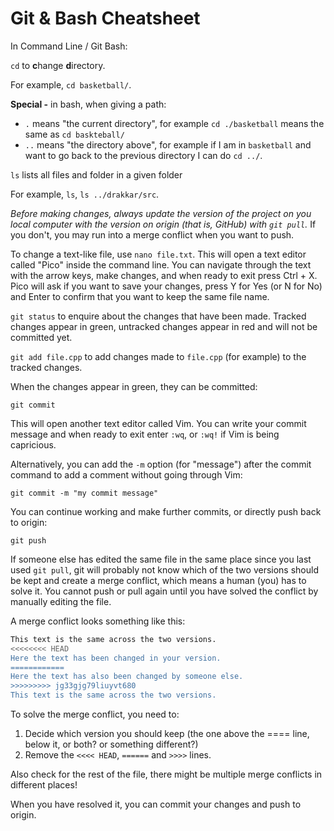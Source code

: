 # Git & Bash Cheatsheet

In Command Line / Git Bash:

`cd` to **c**hange **d**irectory.

For example, `cd basketball/`.

**Special -** in bash, when giving a path:
- `.` means "the current directory", for example `cd ./basketball` means the same as `cd baskteball/`
- `..` means "the directory above", for example if I am in `basketball` and want to go back to the previous directory I can do `cd ../`.

`ls` lists all files and folder in a given folder

For example, `ls`, `ls ../drakkar/src`.

*Before making changes, always update the version of the project on you local computer with the version on origin (that is, GitHub) with `git pull`.* If you don't, you may run into a merge conflict when you want to push.

To change a text-like file, use `nano file.txt`. This will open a text editor called "Pico" inside the command line. You can navigate through the text with the arrow keys, make changes, and when ready to exit press Ctrl + X. Pico will ask if you want to save your changes, press Y for Yes (or N for No) and Enter to confirm that you want to keep the same file name.

`git status` to enquire about the changes that have been made. Tracked changes appear in green, untracked changes appear in red and will not be committed yet. 

`git add file.cpp` to add changes made to `file.cpp` (for example) to the tracked changes.

When the changes appear in green, they can be committed:

`git commit`

This will open another text editor called Vim. You can write your commit message and when ready to exit enter `:wq`, or `:wq!` if Vim is being capricious. 

Alternatively, you can add the `-m` option (for "message") after the commit command to add a comment without going through Vim:

`git commit -m "my commit message"`

You can continue working and make further commits, or directly push back to origin:

`git push`

If someone else has edited the same file in the same place since you last used `git pull`, git will probably not know which of the two versions should be kept and create a merge conflict, which means a human (you) has to solve it. You cannot push or pull again until you have solved the conflict by manually editing the file.

A merge conflict looks something like this:

```bash
This text is the same across the two versions.
<<<<<<<< HEAD
Here the text has been changed in your version.
============
Here the text has also been changed by someone else.
>>>>>>>>> jg33gjg79liuyvt680
This text is the same across the two versions.
```

To solve the merge conflict, you need to:
1. Decide which version you should keep (the one above the ==== line, below it, or both? or something different?)
2. Remove the `<<<< HEAD`, `======` and `>>>>` lines.

Also check for the rest of the file, there might be multiple merge conflicts in different places!

When you have resolved it, you can commit your changes and push to origin.



